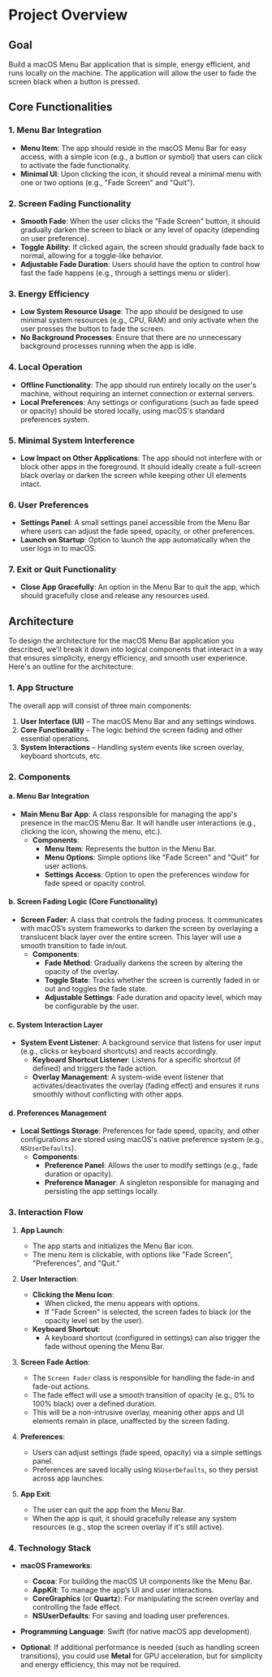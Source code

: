 # Project Overview

## Goal
Build a macOS Menu Bar application that is simple, energy efficient, and runs locally on the machine. The application will allow the user to fade the screen black when a button is pressed. 

## Core Functionalities

### 1. **Menu Bar Integration**
   - **Menu Item**: The app should reside in the macOS Menu Bar for easy access, with a simple icon (e.g., a button or symbol) that users can click to activate the fade functionality.
   - **Minimal UI**: Upon clicking the icon, it should reveal a minimal menu with one or two options (e.g., "Fade Screen" and "Quit").

### 2. **Screen Fading Functionality**
   - **Smooth Fade**: When the user clicks the "Fade Screen" button, it should gradually darken the screen to black or any level of opacity (depending on user preference).
   - **Toggle Ability**: If clicked again, the screen should gradually fade back to normal, allowing for a toggle-like behavior.
   - **Adjustable Fade Duration**: Users should have the option to control how fast the fade happens (e.g., through a settings menu or slider).

### 3. **Energy Efficiency**
   - **Low System Resource Usage**: The app should be designed to use minimal system resources (e.g., CPU, RAM) and only activate when the user presses the button to fade the screen.
   - **No Background Processes**: Ensure that there are no unnecessary background processes running when the app is idle.

### 4. **Local Operation**
   - **Offline Functionality**: The app should run entirely locally on the user's machine, without requiring an internet connection or external servers.
   - **Local Preferences**: Any settings or configurations (such as fade speed or opacity) should be stored locally, using macOS's standard preferences system.

### 5. **Minimal System Interference**
   - **Low Impact on Other Applications**: The app should not interfere with or block other apps in the foreground. It should ideally create a full-screen black overlay or darken the screen while keeping other UI elements intact.

### 6. **User Preferences**
   - **Settings Panel**: A small settings panel accessible from the Menu Bar where users can adjust the fade speed, opacity, or other preferences.
   - **Launch on Startup**: Option to launch the app automatically when the user logs in to macOS.

### 7. **Exit or Quit Functionality**
   - **Close App Gracefully**: An option in the Menu Bar to quit the app, which should gracefully close and release any resources used.



## Architecture

To design the architecture for the macOS Menu Bar application you described, we'll break it down into logical components that interact in a way that ensures simplicity, energy efficiency, and smooth user experience. Here's an outline for the architecture:

### **1. App Structure**
The overall app will consist of three main components:

1. **User Interface (UI)** – The macOS Menu Bar and any settings windows.
2. **Core Functionality** – The logic behind the screen fading and other essential operations.
3. **System Interactions** – Handling system events like screen overlay, keyboard shortcuts, etc.

### **2. Components**

#### **a. Menu Bar Integration**
- **Main Menu Bar App**: A class responsible for managing the app's presence in the macOS Menu Bar. It will handle user interactions (e.g., clicking the icon, showing the menu, etc.).
    - **Components**:
        - **Menu Item**: Represents the button in the Menu Bar.
        - **Menu Options**: Simple options like "Fade Screen" and "Quit" for user actions.
        - **Settings Access**: Option to open the preferences window for fade speed or opacity control.

#### **b. Screen Fading Logic (Core Functionality)**
- **Screen Fader**: A class that controls the fading process. It communicates with macOS’s system frameworks to darken the screen by overlaying a translucent black layer over the entire screen. This layer will use a smooth transition to fade in/out.
    - **Components**:
        - **Fade Method**: Gradually darkens the screen by altering the opacity of the overlay.
        - **Toggle State**: Tracks whether the screen is currently faded in or out and toggles the fade state.
        - **Adjustable Settings**: Fade duration and opacity level, which may be configurable by the user.
        
#### **c. System Interaction Layer**
- **System Event Listener**: A background service that listens for user input (e.g., clicks or keyboard shortcuts) and reacts accordingly.
    - **Keyboard Shortcut Listener**: Listens for a specific shortcut (if defined) and triggers the fade action.
    - **Overlay Management**: A system-wide event listener that activates/deactivates the overlay (fading effect) and ensures it runs smoothly without conflicting with other apps.

#### **d. Preferences Management**
- **Local Settings Storage**: Preferences for fade speed, opacity, and other configurations are stored using macOS's native preference system (e.g., `NSUserDefaults`).
    - **Components**:
        - **Preference Panel**: Allows the user to modify settings (e.g., fade duration or opacity).
        - **Preference Manager**: A singleton responsible for managing and persisting the app settings locally.

### **3. Interaction Flow**

1. **App Launch**:
    - The app starts and initializes the Menu Bar icon.
    - The menu item is clickable, with options like "Fade Screen", "Preferences", and "Quit."

2. **User Interaction**:
    - **Clicking the Menu Icon**:
        - When clicked, the menu appears with options.
        - If "Fade Screen" is selected, the screen fades to black (or the opacity level set by the user).
    - **Keyboard Shortcut**:
        - A keyboard shortcut (configured in settings) can also trigger the fade without opening the Menu Bar.
        
3. **Screen Fade Action**:
    - The `Screen Fader` class is responsible for handling the fade-in and fade-out actions.
    - The fade effect will use a smooth transition of opacity (e.g., 0% to 100% black) over a defined duration.
    - This will be a non-intrusive overlay, meaning other apps and UI elements remain in place, unaffected by the screen fading.

4. **Preferences**:
    - Users can adjust settings (fade speed, opacity) via a simple settings panel.
    - Preferences are saved locally using `NSUserDefaults`, so they persist across app launches.

5. **App Exit**:
    - The user can quit the app from the Menu Bar.
    - When the app is quit, it should gracefully release any system resources (e.g., stop the screen overlay if it's still active).

### **4. Technology Stack**

- **macOS Frameworks**:
    - **Cocoa**: For building the macOS UI components like the Menu Bar.
    - **AppKit**: To manage the app’s UI and user interactions.
    - **CoreGraphics** (or **Quartz**): For manipulating the screen overlay and controlling the fade effect.
    - **NSUserDefaults**: For saving and loading user preferences.
    
- **Programming Language**: Swift (for native macOS app development).
  
- **Optional**: If additional performance is needed (such as handling screen transitions), you could use **Metal** for GPU acceleration, but for simplicity and energy efficiency, this may not be required.

